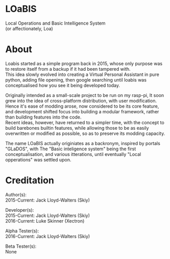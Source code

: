 # LOaBIS
Local Operations and Basic Intelligence System  
(or affectionately, Loa)  

# About
Loabis started as a simple program back in 2015, whose only purpose was to restore itself from a backup if it had been tampered with.  
This idea slowly evolved into creating a Virtual Personal Assistant in pure python, adding file opening, then google searching until loabis was conceptualised how you see it being developed today.  

Originally intended as a small-scale project to be run on my rasp-pi, It soon grew into the idea of cross-platform distribution, with user modification.  
Hence it's ease of modding arose, now considered to be its core feature, and development shifted focus into building a modular framework, rather than building features into the code.  
Recent ideas, however, have returned to a simpler time, with the concept to build barebones builtin features, while allowing those to be as easily overwritten or modified as possible, so as to preserve its modding capacity.  

The name LOaBIS actually originiates as a backronym, inspired by portals "GLaDOS", with The "Basic inteligence system" being the first conceptualisation, and various itterations, until eventually "Local opperations" was settled upon.  

# Creditation
Author(s):  
2015-Current:    Jack Lloyd-Walters  (Skiy)  

Developer(s):  
2015-Current:    Jack Lloyd-Walters  (Skiy)  
2016-Current:    Luke Skinner        (Xectron)  

Alpha Tester(s):  
2016-Current:    Jack Lloyd-Walters  (Skiy)  

Beta Tester(s):  
None  